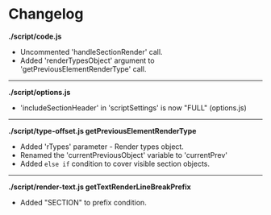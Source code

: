 # Changelog

**./script/code.js**
* Uncommented 'handleSectionRender' call.
* Added 'renderTypesObject' argument to 'getPreviousElementRenderType' call.

---

**./script/options.js**
* 'includeSectionHeader' in 'scriptSettings' is now "FULL" (options.js)

---

**./script/type-offset.js getPreviousElementRenderType**
* Added 'rTypes' parameter - Render types object.
* Renamed the 'currentPreviousObject' variable to 'currentPrev'
* Added `else if` condition to cover visible section objects.

---

**./script/render-text.js getTextRenderLineBreakPrefix**
* Added "SECTION" to prefix condition.

